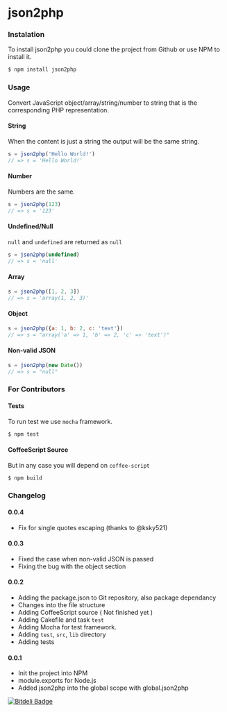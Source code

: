 json2php
========

### Instalation

To install json2php you could clone the project from Github or use NPM to install it.

```bash
$ npm install json2php
```

### Usage

Convert JavaScript object/array/string/number to string that is the corresponding PHP representation.

#### String

When the content is just a string the output will be the same string.

```javascript
s = json2php('Hello World!')
// => s = 'Hello World!'
```

#### Number

Numbers are the same.

```javascript
s = json2php(123)
// => s = '123'
```

#### Undefined/Null

`null` and `undefined` are returned as `null`

```javascript
s = json2php(undefined)
// => s = 'null'
```

#### Array

```javascript
s = json2php([1, 2, 3])
// => s = 'array(1, 2, 3)'
```

#### Object

```javascript
s = json2php({a: 1, b: 2, c: 'text'})
// => s = "array('a' => 1, 'b' => 2, 'c' => 'text')"
```

#### Non-valid JSON

```javascript
s = json2php(new Date())
// => s = "null"
```

### For Contributors

#### Tests

To run test we use `mocha` framework.

```bash
$ npm test
```

#### CoffeeScript Source

But in any case you will depend on `coffee-script`

```bash
$ npm build
```

### Changelog

#### 0.0.4
  * Fix for single quotes escaping (thanks to @ksky521)

#### 0.0.3
  * Fixed the case when non-valid JSON is passed
  * Fixing the bug with the object section

#### 0.0.2
  * Adding the package.json to Git repository, also package dependancy
  * Changes into the file structure
  * Adding CoffeeScript source ( Not finished yet )
  * Adding Cakefile and task `test`
  * Adding Mocha for test framework.
  * Adding `test`, `src`, `lib` directory
  * Adding tests

#### 0.0.1
  * Init the project into NPM
  * module.exports for Node.js
  * Added json2php into the global scope with global.json2php


[![Bitdeli Badge](https://d2weczhvl823v0.cloudfront.net/daniel-zahariev/json2php/trend.png)](https://bitdeli.com/free "Bitdeli Badge")

